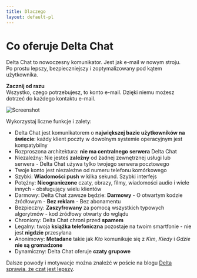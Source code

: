 ```yaml
---
title: Dlaczego
layout: default-pl
---
```




<!-- GENERATED FILE -- DO NOT EDIT -->



# Co oferuje Delta Chat

Delta Chat to nowoczesny komunikator. Jest jak e-mail w nowym stroju. <br>Po prostu lepszy, bezpieczniejszy i zoptymalizowany pod kątem użytkownika.

**Zacznij od razu** <br>Wszystko, czego potrzebujesz, to konto e-mail. Dzięki niemu możesz dotrzeć do każdego kontaktu e-mail.

![Screenshot](../assets/features/start-img4.png)

Wykorzystaj liczne funkcje i zalety:

- Delta Chat jest komunikatorem o **największej bazie użytkowników na świecie**: każdy klient poczty w dowolnym systemie operacyjnym jest kompatybilny
- Rozproszona architektura: **nie ma centralnego** **serwera** Delta Chat
- Niezależny: Nie jesteś **zależny** od żadnej zewnętrznej usługi lub serwera - Delta Chat używa tylko twojego serwera pocztowego
- Twoje konto jest niezależne od numeru telefonu komórkowego
- Szybki: **Wiadomości push** w kilka sekund. Szybki interfejs
- Potężny: **Nieograniczone** czaty, obrazy, filmy, wiadomości audio i wiele innych - obsługujący wielu klientów
- Darmowy: Delta Chat zawsze będzie: **Darmowy** - O otwartym kodzie źródłowym - **Bez reklam** - Bez abonamentu
- Bezpieczny: **Zaszyfrowany** za pomocą wszystkich typowych algorytmów - kod źródłowy otwarty do wglądu
- Chroniony: Delta Chat chroni przed **spamem**
- Legalny: twoja **książka telefoniczna** pozostaje na twoim smartfonie - nie jest **nigdzie** przesyłana
- Anonimowy: **Metadane** takie jak _Kto_ komunikuje się z _Kim_, _Kiedy_ i _Gdzie_ **nie są gromadzone**
- Dynamiczny: Delta Chat oferuje **czaty grupowe**


Dalsze powody i motywacje można znaleźć w poście na blogu [Delta sprawia, że czat jest lepszy](https://delta.chat/en/2017-05-31-delta-makes-chatting-better).
